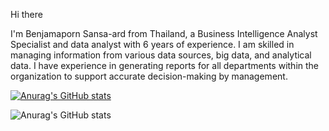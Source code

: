 Hi there

I'm Benjamaporn Sansa-ard from Thailand, a Business Intelligence Analyst Specialist and data analyst with 6 years of experience. I am skilled in managing information from various data sources, big data, and analytical data. I have experience in generating reports for all departments within the organization to support accurate decision-making by management.


[![Anurag's GitHub stats](https://github-readme-stats.vercel.app/api?username=BenjamapornSan)](https://github.com/anuraghazra/github-readme-stats)


![Anurag's GitHub stats](https://github-readme-stats.vercel.app/api?username=BenjamapornSan&hide=contribs,prs)
